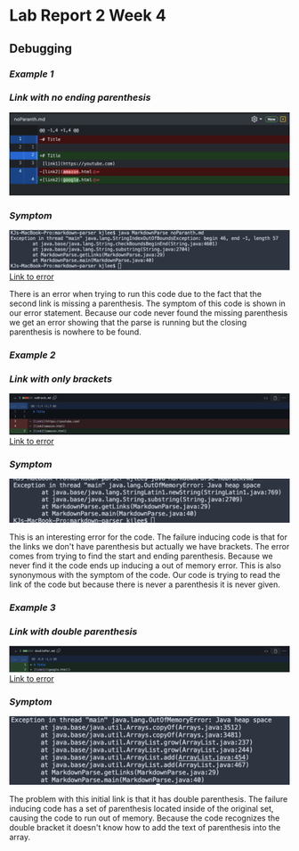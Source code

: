 # Lab Report 2 Week 4
## Debugging

### _Example 1_
### _Link with no ending parenthesis_
![image](images/file1.png)

### _Symptom_
![image](images/error1.png)
[Link to error](https://github.com/kjhlee/markdown-parser/commit/f1c4a74f46d45a298c460a4ec4ac9260b0f878af)

There is an error when trying to run this code due to the fact that the second link is missing a parenthesis. The symptom of this code is shown in our error statement. Because our code never found the missing parenthesis we get an error showing that the parse is running but the closing parenthesis is nowhere to be found.

### _Example 2_
### _Link with only brackets_
![image](images/file2.png)
[Link to error](https://github.com/kjhlee/markdown-parser/commit/f6fdf4934c1e2fc0a2a6b108bd4dae77ca58db8b)

### _Symptom_
![image](images/error2.png)

This is an interesting error for the code. The failure inducing code is that for the links we don't have parenthesis but actually we have brackets. The error comes from trying to find the start and ending parenthesis. Because we never find it the code ends up inducing a out of memory error. This is also synonymous with the symptom of the code. Our code is trying to read the link of the code but because there is never a parenthesis it is never given.

### _Example 3_
### _Link with double parenthesis_
![image](images/file3.png)
[Link to error](https://github.com/kjhlee/markdown-parser/commit/90b30cc4d7fa367c22d6e0f3452a330701ef7b96)

### _Symptom_
![image](images/error3.png)

The problem with this initial link is that it has double parenthesis. The failure inducing code has a set of parenthesis located inside of the original set, causing the code to run out of memory. Because the code recognizes the double bracket it doesn't know how to add the text of parenthesis into the array. 